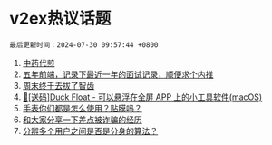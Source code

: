 # v2ex热议话题

`最后更新时间：2024-07-30 09:57:44 +0800`

1. [中药代煎](https://www.v2ex.com/t/1060787)
1. [五年前端，记录下最近一年的面试记录，顺便求个内推](https://www.v2ex.com/t/1060838)
1. [周末终于去拔了智齿](https://www.v2ex.com/t/1060828)
1. [🎁[送码]Duck Float - 可以悬浮在全屏 APP 上的小工具软件(macOS)](https://www.v2ex.com/t/1060783)
1. [手表你们都是怎么使用？贴膜吗？](https://www.v2ex.com/t/1060797)
1. [和大家分享一下差点被诈骗的经历](https://www.v2ex.com/t/1060842)
1. [分辨多个用户之间是否是分身的算法？](https://www.v2ex.com/t/1060831)

